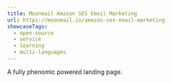 ```yaml
---
title: Moonmail Amazon SES Email Marketing
url: https://moonmail.io/amazon-ses-email-marketing
showcaseTags:
  - open-source
  - service
  - learning
  - multi-languages
---
```


A fully phenomic powered landing page.

